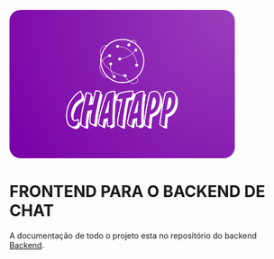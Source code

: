 <img 
    src="documentation/images/chatAppLogo.png" style="border-radius : 20px; width : 400px;">
<img>

<h1>FRONTEND PARA O BACKEND DE CHAT</h1>



A documentação de todo o projeto esta no repositório do backend <a href="https://github.com/luizrgf2/chat">Backend</a>.